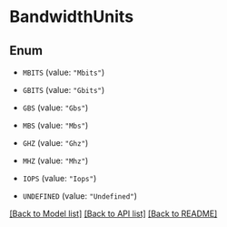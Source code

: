 # BandwidthUnits

## Enum


* `MBITS` (value: `"Mbits"`)

* `GBITS` (value: `"Gbits"`)

* `GBS` (value: `"Gbs"`)

* `MBS` (value: `"Mbs"`)

* `GHZ` (value: `"Ghz"`)

* `MHZ` (value: `"Mhz"`)

* `IOPS` (value: `"Iops"`)

* `UNDEFINED` (value: `"Undefined"`)


[[Back to Model list]](../README.md#documentation-for-models) [[Back to API list]](../README.md#documentation-for-api-endpoints) [[Back to README]](../README.md)


